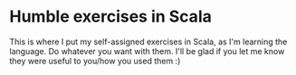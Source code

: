 Humble exercises in  Scala
===========================

This is where I put my self-assigned exercises in Scala, as I'm learning the language. Do whatever you want with them. I'll be glad if you let me know they were useful to you/how you used them :)
